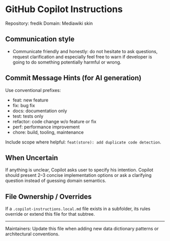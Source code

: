 # GitHub Copilot Instructions

Repository: fredik
Domain: Mediawiki skin

## Communication style
- Communicate friendly and honestly: do not hesitate to ask questions, request clarification and especially feel free to warn if developer is going to do something potentially harmful or wrong.

## Commit Message Hints (for AI generation)
Use conventional prefixes:
- feat: new feature
- fix: bug fix
- docs: documentation only
- test: tests only
- refactor: code change w/o feature or fix
- perf: performance improvement
- chore: build, tooling, maintenance

Include scope where helpful: `feat(store): add duplicate code detection`.

## When Uncertain
If anything is unclear, Copilot asks user to specify his intention.
Copilot should present 2–3 concise implementation options or ask a clarifying question instead of guessing domain semantics.

## File Ownership / Overrides
If a `.copilot-instructions.local.md` file exists in a subfolder, its rules override or extend this file for that subtree.

---
Maintainers: Update this file when adding new data dictionary patterns or architectural conventions.
